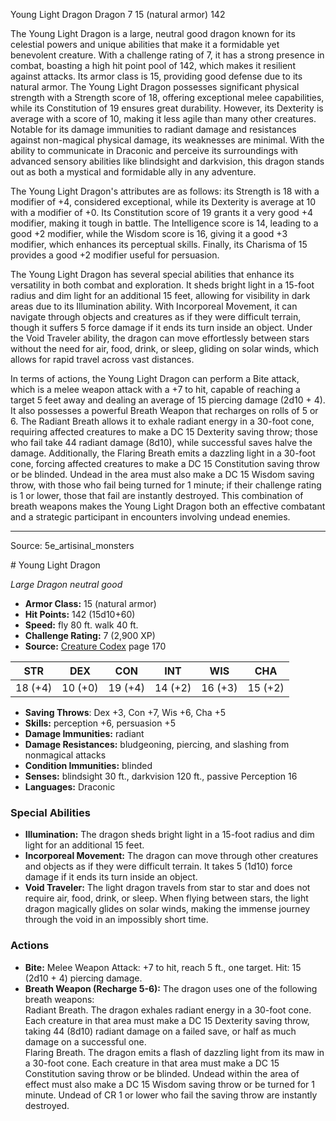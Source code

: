 <MonsterName/>Young Light Dragon</MonsterName>
<CreatureType/>Dragon</CreatureType>
<CR/>7</CR>
<AC/>15 (natural armor)</AC>
<HP/>142</HP>
<summary>The Young Light Dragon is a large, neutral good dragon known for its celestial powers and unique abilities that make it a formidable yet benevolent creature. With a challenge rating of 7, it has a strong presence in combat, boasting a high hit point pool of 142, which makes it resilient against attacks. Its armor class is 15, providing good defense due to its natural armor. The Young Light Dragon possesses significant physical strength with a Strength score of 18, offering exceptional melee capabilities, while its Constitution of 19 ensures great durability. However, its Dexterity is average with a score of 10, making it less agile than many other creatures. Notable for its damage immunities to radiant damage and resistances against non-magical physical damage, its weaknesses are minimal. With the ability to communicate in Draconic and perceive its surroundings with advanced sensory abilities like blindsight and darkvision, this dragon stands out as both a mystical and formidable ally in any adventure.</summary>

<detail>

The Young Light Dragon's attributes are as follows: its Strength is 18 with a modifier of +4, considered exceptional, while its Dexterity is average at 10 with a modifier of +0. Its Constitution score of 19 grants it a very good +4 modifier, making it tough in battle. The Intelligence score is 14, leading to a good +2 modifier, while the Wisdom score is 16, giving it a good +3 modifier, which enhances its perceptual skills. Finally, its Charisma of 15 provides a good +2 modifier useful for persuasion.

The Young Light Dragon has several special abilities that enhance its versatility in both combat and exploration. It sheds bright light in a 15-foot radius and dim light for an additional 15 feet, allowing for visibility in dark areas due to its Illumination ability. With Incorporeal Movement, it can navigate through objects and creatures as if they were difficult terrain, though it suffers 5 force damage if it ends its turn inside an object. Under the Void Traveler ability, the dragon can move effortlessly between stars without the need for air, food, drink, or sleep, gliding on solar winds, which allows for rapid travel across vast distances.

In terms of actions, the Young Light Dragon can perform a Bite attack, which is a melee weapon attack with a +7 to hit, capable of reaching a target 5 feet away and dealing an average of 15 piercing damage (2d10 + 4). It also possesses a powerful Breath Weapon that recharges on rolls of 5 or 6. The Radiant Breath allows it to exhale radiant energy in a 30-foot cone, requiring affected creatures to make a DC 15 Dexterity saving throw; those who fail take 44 radiant damage (8d10), while successful saves halve the damage. Additionally, the Flaring Breath emits a dazzling light in a 30-foot cone, forcing affected creatures to make a DC 15 Constitution saving throw or be blinded. Undead in the area must also make a DC 15 Wisdom saving throw, with those who fail being turned for 1 minute; if their challenge rating is 1 or lower, those that fail are instantly destroyed. This combination of breath weapons makes the Young Light Dragon both an effective combatant and a strategic participant in encounters involving undead enemies.</detail>



---

Source: 5e_artisinal_monsters

<statblock>
# Young Light Dragon

*Large* *Dragon* *neutral good*

- **Armor Class:** 15 (natural armor)
- **Hit Points:** 142 (15d10+60)
- **Speed:** fly 80 ft. walk 40 ft.
- **Challenge Rating:** 7 (2,900 XP)
- **Source:** [Creature Codex](https://koboldpress.com/kpstore/product/creature-codex-for-5th-edition-dnd) page 170

| STR | DEX | CON | INT | WIS | CHA |
| --- | --- | --- | --- | --- | --- |
| 18 (+4) | 10 (+0) | 19 (+4) | 14 (+2) | 16 (+3) | 15 (+2) |

- **Saving Throws**: Dex +3, Con +7, Wis +6, Cha +5
- **Skills:** perception +6, persuasion +5
- **Damage Immunities:** radiant
- **Damage Resistances:** bludgeoning, piercing, and slashing from nonmagical attacks
- **Condition Immunities:** blinded
- **Senses:** blindsight 30 ft., darkvision 120 ft., passive Perception 16
- **Languages:** Draconic

### Special Abilities

- **Illumination:** The dragon sheds bright light in a 15-foot radius and dim light for an additional 15 feet.
- **Incorporeal Movement:** The dragon can move through other creatures and objects as if they were difficult terrain. It takes 5 (1d10) force damage if it ends its turn inside an object.
- **Void Traveler:** The light dragon travels from star to star and does not require air, food, drink, or sleep. When flying between stars, the light dragon magically glides on solar winds, making the immense journey through the void in an impossibly short time.

### Actions

- **Bite:** Melee Weapon Attack: +7 to hit, reach 5 ft., one target. Hit: 15 (2d10 + 4) piercing damage.
- **Breath Weapon (Recharge 5-6):** The dragon uses one of the following breath weapons:<br>Radiant Breath. The dragon exhales radiant energy in a 30-foot cone. Each creature in that area must make a DC 15 Dexterity saving throw, taking 44 (8d10) radiant damage on a failed save, or half as much damage on a successful one.<br>Flaring Breath. The dragon emits a flash of dazzling light from its maw in a 30-foot cone. Each creature in that area must make a DC 15 Constitution saving throw or be blinded. Undead within the area of effect must also make a DC 15 Wisdom saving throw or be turned for 1 minute. Undead of CR 1 or lower who fail the saving throw are instantly destroyed.


</statblock>



